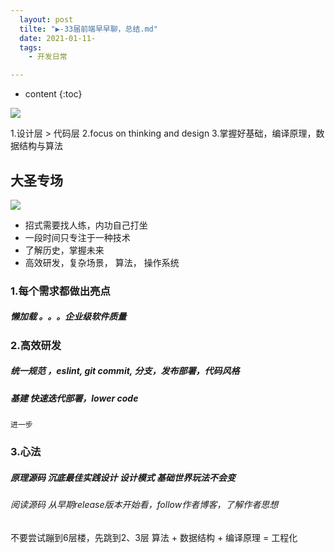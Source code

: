 ```yaml
---
  layout: post
  tilte: "▶️-33届前端早早聊，总结.md"
  date: 2021-01-11-
  tags: 
    - 开发日常

---
```



* content
{:toc}



![](https://upload-images.jianshu.io/upload_images/15312191-e9413ea16aaf3772.png?imageMogr2/auto-orient/strip%7CimageView2/2/w/1240)

1.设计层 > 代码层
2.focus on thinking and design
3.掌握好基础，编译原理，数据结构与算法

##  大圣专场
![](https://upload-images.jianshu.io/upload_images/15312191-7488fd985d555217.png?imageMogr2/auto-orient/strip%7CimageView2/2/w/1240)

- 招式需要找人练，内功自己打坐
- 一段时间只专注于一种技术
- 了解历史，掌握未来
- 高效研发，复杂场景， 算法， 操作系统
### 1.每个需求都做出亮点
##### 懒加载 。。。企业级软件质量
### 2.高效研发
##### 统一规范 ，eslint, git commit, 分支，发布部署，代码风格
##### 基建 快速迭代部署，lower code
`进一步`
### 3.心法
##### 原理源码  沉底最佳实践设计 设计模式  基础世界玩法不会变
###### 阅读源码 从早期release版本开始看，follow作者博客，了解作者思想
不要尝试蹦到6层楼，先跳到2、3层
算法 + 数据结构 + 编译原理 = 工程化

